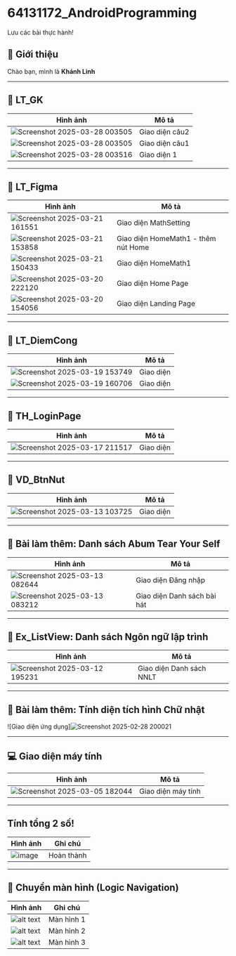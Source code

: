 # 64131172_AndroidProgramming
Lưu các bài thực hành!

## 🎯 Giới thiệu  
Chào bạn, mình là **Khánh Linh**  

---

## 📌 LT_GK  
| Hình ảnh | Mô tả |
|----------|-------|
|![Screenshot 2025-03-28 003505](https://github.com/user-attachments/assets/9e99f4b0-f0b7-4fa0-9045-f2af682e413b)| Giao diện câu2|
|![Screenshot 2025-03-28 003505](https://github.com/user-attachments/assets/abfe72cd-63c7-49ec-8a13-cdc14dbb9cab)| Giao diện câu1|
|![Screenshot 2025-03-28 003516](https://github.com/user-attachments/assets/02bde9be-04fe-4ca0-8e38-eb307ae81013)| Giao diện 1|

---

## 📌 LT_Figma  
| Hình ảnh | Mô tả |
|----------|-------|
|![Screenshot 2025-03-21 161551](https://github.com/user-attachments/assets/910d5f52-a278-4c66-a04a-f649ecef2824)| Giao diện MathSetting|
|![Screenshot 2025-03-21 153858](https://github.com/user-attachments/assets/746a8072-f793-4baf-94be-ee4e6d9ddb71)| Giao diện HomeMath1 - thêm nút Home|
|![Screenshot 2025-03-21 150433](https://github.com/user-attachments/assets/8310817a-193c-4a1e-8af6-06ed3004abc1)| Giao diện HomeMath1|
|![Screenshot 2025-03-20 222120](https://github.com/user-attachments/assets/c5629ccc-e616-40f8-86fd-8f23a730b94d)| Giao diện Home Page|
|![Screenshot 2025-03-20 154056](https://github.com/user-attachments/assets/1258e7e4-8cb7-4048-a0be-9c3407ed5d6e)| Giao diện Landing Page|

---

## 📌 LT_DiemCong  
| Hình ảnh | Mô tả |
|----------|-------|
|![Screenshot 2025-03-19 153749](https://github.com/user-attachments/assets/81c0e02a-7ede-41e0-9cb2-8bd7f3b59137)| Giao diện|
|![Screenshot 2025-03-19 160706](https://github.com/user-attachments/assets/564e6ea1-b160-4fb3-9fe6-246e5a10588a)| Giao diện|

---

## 📌 TH_LoginPage  
| Hình ảnh | Mô tả |
|----------|-------|
|![Screenshot 2025-03-17 211517](https://github.com/user-attachments/assets/ec156fec-922a-4dbf-bfaf-d3ccd62ae723)| Giao diện|

---

## 📌 VD_BtnNut  
| Hình ảnh | Mô tả |
|----------|-------|
|![Screenshot 2025-03-13 103725](https://github.com/user-attachments/assets/132bed56-78fa-4694-891f-9e0e67116c38)| Giao diện|

---

## 📌 Bài làm thêm: Danh sách Abum Tear Your Self  
| Hình ảnh | Mô tả |
|----------|-------|
|![Screenshot 2025-03-13 082644](https://github.com/user-attachments/assets/fbe84328-7268-45e0-b0d6-49dc5aa3c708)| Giao diện Đăng nhập |
|![Screenshot 2025-03-13 083212](https://github.com/user-attachments/assets/509e3b43-778b-4e3e-8fa4-0fcf4b1b14d1)| Giao diện Danh sách bài hát |

---
## 📌 Ex_ListView: Danh sách Ngôn ngữ lập trình  
| Hình ảnh | Mô tả |
|----------|-------|
|![Screenshot 2025-03-12 195231](https://github.com/user-attachments/assets/760a673a-ed25-486f-9e3d-a68a8233e582)| Giao diện Danh sách NNLT |

---

## 📌 Bài làm thêm: Tính diện tích hình Chữ nhật  
![Giao diện ứng dụng]![Screenshot 2025-02-28 200021](https://github.com/user-attachments/assets/9ab9bf50-cd93-4bae-a90f-d4728c1e6f03)  

---

## 💻 Giao diện máy tính  
| Hình ảnh | Mô tả |
|----------|-------|
| ![Screenshot 2025-03-05 182044](https://github.com/user-attachments/assets/670b7ace-e517-480e-a376-70d2c07862bd) | Giao diện máy tính |

---

## Tính tổng 2 số!  
| Hình ảnh | Ghi chú |
|----------|---------|
| ![image](https://github.com/user-attachments/assets/d90895fa-1ffe-4d8a-a9c3-fc11584d41e0) | Hoàn thành |

---

## 🔄 Chuyển màn hình (Logic Navigation)  
| Hình ảnh | Ghi chú |
|----------|---------|
| ![alt text](image.png) | Màn hình 1 |
| ![alt text](image-1.png) | Màn hình 2 |
| ![alt text](image-2.png) | Màn hình 3 |
